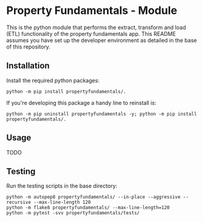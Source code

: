 # Property Fundamentals - Module
This is the python module that performs the extract, transform and load (ETL) functionality of the property fundamentals app. This README assumes you have set up the developer environment as detailed in the base of this repository.

## Installation

Install the required python packages:

```
python -m pip install propertyfundamentals/.
```

If you're developing this package a handy line to reinstall is:
```
python -m pip uninstall propertyfundamentals -y; python -m pip install propertyfundamentals/.
```

## Usage

TODO

## Testing

Run the testing scripts in the base directory:

```
python -m autopep8 propertyfundamentals/ --in-place --aggressive --recursive --max-line-length 120
python -m flake8 propertyfundamentals/ --max-line-length=120
python -m pytest -svv propertyfundamentals/tests/
```
